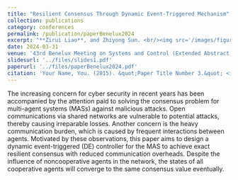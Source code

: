 ```yaml
---
title: "Resilient Consensus Through Dynamic Event-Triggered Mechanism"
collection: publications
category: conferences
permalink: /publication/paperBenelux2024
excerpt: "**Zirui Liao**, and Zhiyong Sun. <br/><img src='/images/figure8.png' width='90%'>"
date: 2024-03-31
venue: '43rd Benelux Meeting on Systems and Control (Extended Abstract)'
slidesurl: '../files/slides1.pdf'
paperurl: '../files/paperBenelux2024.pdf'
citation: 'Your Name, You. (2015). &quot;Paper Title Number 3.&quot; <i>Journal 1</i>. 1(3).'
---
```


The increasing concern for cyber security in recent years has been accompanied by the attention paid to solving the consensus problem for multi-agent systems (MASs) against malicious attacks. Open communications via shared networks are vulnerable to potential attacks, thereby causing irreparable losses. Another concern is the heavy communication burden, which is caused by frequent interactions between agents. Motivated by these observations, this paper aims to design a dynamic event-triggered (DE) controller for the MAS to achieve exact resilient consensus with reduced communication overheads. Despite the influence of noncooperative agents in the network, the states of all cooperative agents will converge to the same consensus value eventually.
